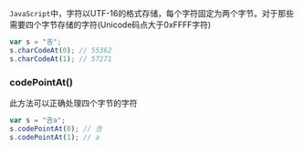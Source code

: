 `JavaScript`中，字符以UTF-16的格式存储，每个字符固定为两个字节。对于那些需要四个字节存储的字符(Unicode码点大于0xFFFF字符)

```js
var s = "𠮷";
s.charCodeAt(0); // 55362
s.charCodeAt(1); // 57271
```

### codePointAt()
此方法可以正确处理四个字节的字符

```js
var s = "𠮷a";
s.codePointAt(0); // 𠮷
s.codePointAt(1); // a
```